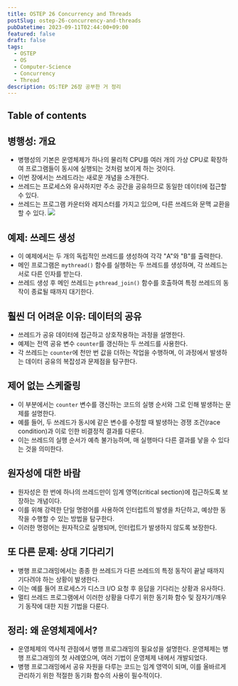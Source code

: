 ```yaml
---
title: OSTEP 26 Concurrency and Threads
postSlug: ostep-26-concurrency-and-threads
pubDatetime: 2023-09-11T02:44:00+09:00
featured: false
draft: false
tags:
  - OSTEP
  - OS
  - Computer-Science
  - Concurrency
  - Thread
description: OS:TEP 26장 공부한 거 정리
---
```


## Table of contents

## 병행성: 개요

- 병행성의 기본은 운영체제가 하나의 물리적 CPU를 여러 개의 가상 CPU로 확장하여 프로그램들이 동시에 실행되는 것처럼 보이게 하는 것이다.
- 이번 장에서는 쓰레드라는 새로운 개념을 소개한다.
- 쓰레드는 프로세스와 유사하지만 주소 공간을 공유하므로 동일한 데이터에 접근할 수 있다.
- 쓰레드는 프로그램 카운터와 레지스터를 가지고 있으며, 다른 쓰레드와 문맥 교환을 할 수 있다.
  ![](https://res.cloudinary.com/gyunseo-blog/image/upload/f_auto/v1700511700/image_wfulfk.png)

## 예제: 쓰레드 생성

- 이 예제에서는 두 개의 독립적인 쓰레드를 생성하여 각각 "A"와 "B"를 출력한다.
- 메인 프로그램은 `mythread()` 함수를 실행하는 두 쓰레드를 생성하며, 각 쓰레드는 서로 다른 인자를 받는다.
- 쓰레드 생성 후 메인 쓰레드는 `pthread_join()` 함수를 호출하여 특정 쓰레드의 동작이 종료될 때까지 대기한다.

## 훨씬 더 어려운 이유: 데이터의 공유

- 쓰레드가 공유 데이터에 접근하고 상호작용하는 과정을 설명한다.
- 예제는 전역 공유 변수 `counter`를 갱신하는 두 쓰레드를 사용한다.
- 각 쓰레드는 `counter`에 천만 번 값을 더하는 작업을 수행하며, 이 과정에서 발생하는 데이터 공유의 복잡성과 문제점을 탐구한다.

## 제어 없는 스케줄링

- 이 부분에서는 `counter` 변수를 갱신하는 코드의 실행 순서와 그로 인해 발생하는 문제를 설명한다.
- 예를 들어, 두 쓰레드가 동시에 같은 변수를 수정할 때 발생하는 경쟁 조건(race condition)과 이로 인한 비결정적 결과를 다룬다.
- 이는 쓰레드의 실행 순서가 예측 불가능하며, 매 실행마다 다른 결과를 낳을 수 있다는 것을 의미한다.

## 원자성에 대한 바람

- 원자성은 한 번에 하나의 쓰레드만이 임계 영역(critical section)에 접근하도록 보장하는 개념이다.
- 이를 위해 강력한 단일 명령어를 사용하여 인터럽트의 발생을 차단하고, 예상한 동작을 수행할 수 있는 방법을 탐구한다.
- 이러한 명령어는 원자적으로 실행되며, 인터럽트가 발생하지 않도록 보장한다.

## 또 다른 문제: 상대 기다리기

- 병행 프로그래밍에서는 종종 한 쓰레드가 다른 쓰레드의 특정 동작이 끝날 때까지 기다려야 하는 상황이 발생한다.
- 이는 예를 들어 프로세스가 디스크 I/O 요청 후 응답을 기다리는 상황과 유사하다.
- 멀티 쓰레드 프로그램에서 이러한 상황을 다루기 위한 동기화 함수 및 잠자기/깨우기 동작에 대한 지원 기법을 다룬다.

## 정리: 왜 운영체제에서?

- 운영체제의 역사적 관점에서 병행 프로그래밍의 필요성을 설명한다. 운영체제는 병행 프로그래밍의 첫 사례였으며, 여러 기법이 운영체제 내에서 개발되었다.
- 병행 프로그래밍에서 공유 자원을 다루는 코드는 임계 영역이 되며, 이를 올바르게 관리하기 위한 적절한 동기화 함수의 사용이 필수적이다.
